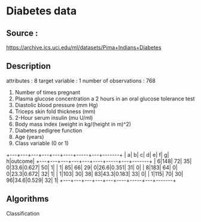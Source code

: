 # Diabetes data

## Source :
https://archive.ics.uci.edu/ml/datasets/Pima+Indians+Diabetes

## Description
 attributes : 8
 target variable : 1
 number of observations : 768

1. Number of times pregnant
2. Plasma glucose concentration a 2 hours in an oral glucose tolerance test
3. Diastolic blood pressure (mm Hg)
4. Triceps skin fold thickness (mm)
5. 2-Hour serum insulin (mu U/ml)
6. Body mass index (weight in kg/(height in m)^2)
7. Diabetes pedigree function
8. Age (years)
9. Class variable (0 or 1)

+---+---+---+---+---+----+-----+---+-------+
|  a|  b|  c|  d|  e|   f|    g|  h|outcome|
+---+---+---+---+---+----+-----+---+-------+
|  6|148| 72| 35|  0|33.6|0.627| 50|      1|
|  1| 85| 66| 29|  0|26.6|0.351| 31|      0|
|  8|183| 64|  0|  0|23.3|0.672| 32|      1|
|  1|103| 30| 38| 83|43.3|0.183| 33|      0|
|  1|115| 70| 30| 96|34.6|0.529| 32|      1|
+---+---+---+---+---+----+-----+---+-------+    

## Algorithms
Classification
